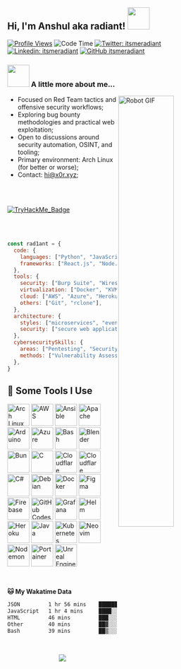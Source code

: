 <h2> Hi, I'm Anshul aka radiant! <img src="https://media.giphy.com/media/mGcNjsfWAjY5AEZNw6/giphy.gif" width="50"></h2>

[![Profile Views](https://komarev.com/ghpvc/?username=rad1antc0d3&label=Profile%20views&color=0e75b6&style=flat)](https://github.com/rad1antc0d3)
![Code Time](http://img.shields.io/badge/Code%20Time-1%2C811%20hrs%2054%20mins-blue)
[![Twitter: itsmeradiant](https://img.shields.io/twitter/follow/itsmeradiant?style=social)](https://twitter.com/itsmeradiant)
[![Linkedin: itsmeradiant](https://img.shields.io/badge/-itsmeradiant-blue?style=flat-square&logo=Linkedin&logoColor=white&link=https://www.linkedin.com/in/itsmeradiant/)](https://www.linkedin.com/in/itsmeradiant/)
[![GitHub itsmeradiant](https://img.shields.io/github/followers/itsmeradiant?label=follow&style=social)](https://github.com/itsmeradiant)


### <img src="https://media.giphy.com/media/VgCDAzcKvsR6OM0uWg/giphy.gif" width="50"> A little more about me...

<img width="50%" align="right" alt="Robot GIF" src="./Assets/robot.gif" />

- Focused on Red Team tactics and offensive security workflows;  
- Exploring bug bounty methodologies and practical web exploitation;  
- Open to discussions around security automation, OSINT, and tooling; 
- Primary environment: Arch Linux (for better or worse);  
- Contact: hi@x0r.xyz;


<br>
<br>

<p align="left"> 
  <a href="https://tryhackme.com/r/p/itsmeradiant">
    <!-- <img src="https://tryhackme-badges.s3.amazonaws.com/0xRad1ant.png" alt="TryHackMe" /> -->
    <img src="https://tryhackme-badges.s3.amazonaws.com/itsmeradiant.png" alt="TryHackMe_Badge" />
  </a>
</p>


<br>
<br>

```javascript
const rad1ant = {
  code: {
    languages: ["Python", "JavaScript", "Shell Scripting", "PHP"],
    frameworks: ["React.js", "Node.js", "Express.js"],
  },
  tools: {
    security: ["Burp Suite", "Wireshark", "John the Ripper", "Nmap", "Metasploit"],
    virtualization: ["Docker", "KVM", "VMware"],
    cloud: ["AWS", "Azure", "Heroku"],
    others: ["Git", "rclone"],
  },
  architecture: {
    styles: ["microservices", "event-driven", "design system pattern"],
    security: ["secure web applications", "multi-factor authentication", "encryption"],
  },
  cybersecuritySkills: {
    areas: ["Pentesting", "Security Audits", "Networking", "API Vulnerability Discovery", "Cybersecurity Awareness"],
    methods: ["Vulnerability Assessment", "Threat Modeling", "Incident Response"],
  },
}

```

<h2>🚀 Some Tools I Use</h2>
<p align="left">
    <img src="https://cdn.jsdelivr.net/gh/devicons/devicon@latest/icons/archlinux/archlinux-original.svg" alt="Arch Linux" width="50" height="50" />
    <img src="https://cdn.jsdelivr.net/gh/devicons/devicon@latest/icons/amazonwebservices/amazonwebservices-original-wordmark.svg" alt="AWS" width="50" height="50" />
    <img src="https://cdn.jsdelivr.net/gh/devicons/devicon@latest/icons/ansible/ansible-original.svg" alt="Ansible" width="50" height="50" />
    <img src="https://cdn.jsdelivr.net/gh/devicons/devicon@latest/icons/apache/apache-original.svg" alt="Apache" width="50" height="50" />
    <img src="https://cdn.jsdelivr.net/gh/devicons/devicon@latest/icons/arduino/arduino-original.svg" alt="Arduino" width="50" height="50" />
    <img src="https://cdn.jsdelivr.net/gh/devicons/devicon@latest/icons/azure/azure-original.svg" alt="Azure" width="50" height="50" />
    <img src="https://cdn.jsdelivr.net/gh/devicons/devicon@latest/icons/bash/bash-original.svg" alt="Bash" width="50" height="50" />
    <img src="https://cdn.jsdelivr.net/gh/devicons/devicon@latest/icons/blender/blender-original.svg" alt="Blender" width="50" height="50" />
    <img src="https://cdn.jsdelivr.net/gh/devicons/devicon@latest/icons/bun/bun-original.svg" alt="Bun" width="50" height="50" />
    <img src="https://cdn.jsdelivr.net/gh/devicons/devicon@latest/icons/c/c-original.svg" alt="C" width="50" height="50" />
    <img src="https://cdn.jsdelivr.net/gh/devicons/devicon@latest/icons/cloudflareworkers/cloudflareworkers-original.svg" alt="Cloudflare Workers" width="50" height="50" />
    <img src="https://cdn.jsdelivr.net/gh/devicons/devicon@latest/icons/cloudflare/cloudflare-original.svg" alt="Cloudflare" width="50" height="50" />
    <img src="https://cdn.jsdelivr.net/gh/devicons/devicon@latest/icons/csharp/csharp-original.svg" alt="C#" width="50" height="50" />
    <img src="https://cdn.jsdelivr.net/gh/devicons/devicon@latest/icons/debian/debian-original.svg" alt="Debian" width="50" height="50" />
    <img src="https://cdn.jsdelivr.net/gh/devicons/devicon@latest/icons/docker/docker-original.svg" alt="Docker" width="50" height="50" />
    <img src="https://cdn.jsdelivr.net/gh/devicons/devicon@latest/icons/figma/figma-original.svg" alt="Figma" width="50" height="50" />
    <img src="https://cdn.jsdelivr.net/gh/devicons/devicon@latest/icons/firebase/firebase-original.svg" alt="Firebase" width="50" height="50" />
    <img src="https://cdn.jsdelivr.net/gh/devicons/devicon@latest/icons/githubcodespaces/githubcodespaces-original.svg" alt="GitHub Codespaces" width="50" height="50" />
    <img src="https://cdn.jsdelivr.net/gh/devicons/devicon@latest/icons/grafana/grafana-original.svg" alt="Grafana" width="50" height="50" />
    <img src="https://cdn.jsdelivr.net/gh/devicons/devicon@latest/icons/helm/helm-original.svg" alt="Helm" width="50" height="50" />
    <img src="https://cdn.jsdelivr.net/gh/devicons/devicon@latest/icons/heroku/heroku-original.svg" alt="Heroku" width="50" height="50" />
    <img src="https://cdn.jsdelivr.net/gh/devicons/devicon@latest/icons/java/java-original.svg" alt="Java" width="50" height="50" />
    <img src="https://cdn.jsdelivr.net/gh/devicons/devicon@latest/icons/kubernetes/kubernetes-original.svg" alt="Kubernetes" width="50" height="50" />
    <img src="https://cdn.jsdelivr.net/gh/devicons/devicon@latest/icons/neovim/neovim-original.svg" alt="Neovim" width="50" height="50" />
    <img src="https://cdn.jsdelivr.net/gh/devicons/devicon@latest/icons/nodemon/nodemon-original.svg" alt="Nodemon" width="50" height="50" />
    <img src="https://cdn.jsdelivr.net/gh/devicons/devicon@latest/icons/portainer/portainer-original.svg" alt="Portainer" width="50" height="50" />
    <img src="https://cdn.jsdelivr.net/gh/devicons/devicon@latest/icons/unrealengine/unrealengine-original.svg" alt="Unreal Engine" width="50" height="50" />
</p>



<br>

**🐱 My Wakatime Data** 

<!--START_SECTION:waka-->

```txt
JSON         1 hr 56 mins    ███████▒░░░░░░░░░░░░░░░░░   28.96 %
JavaScript   1 hr 4 mins     ████░░░░░░░░░░░░░░░░░░░░░   16.07 %
HTML         46 mins         ███░░░░░░░░░░░░░░░░░░░░░░   11.66 %
Other        40 mins         ██▓░░░░░░░░░░░░░░░░░░░░░░   10.14 %
Bash         39 mins         ██▒░░░░░░░░░░░░░░░░░░░░░░   09.85 %
```

<!--END_SECTION:waka-->

<br>

<p align="center">
  <img src="https://capsule-render.vercel.app/api?type=waving&color=gradient&height=60&section=footer"/>
</p>

